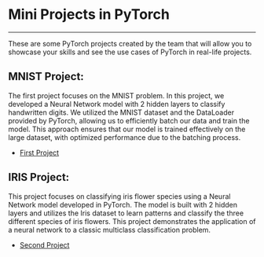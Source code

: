 # Mini Projects in PyTorch
------------------------------
These are some PyTorch projects created by the team that will allow you to showcase your skills and see the use cases of PyTorch in real-life projects.

## MNIST Project:
The first project focuses on the MNIST problem. In this project, we developed a Neural Network model with 2 hidden layers to classify handwritten digits. We utilized the MNIST dataset and the DataLoader provided by PyTorch, allowing us to efficiently batch our data and train the model. This approach ensures that our model is trained effectively on the large dataset, with optimized performance due to the batching process.
- [First Project](https://github.com/fatnaoui/SimLLM/blob/main/IntroToPyTorch/MiniProject/MNIST.ipynb)


## IRIS Project:
This project focuses on classifying iris flower species using a Neural Network model developed in PyTorch. The model is built with 2 hidden layers and utilizes the Iris dataset to learn patterns and  classify the three different species of iris flowers. This project demonstrates the application of a neural network to a classic multiclass classification problem.
- [Second Project](https://github.com/fatnaoui/SimLLM/blob/main/IntroToPyTorch/MiniProject/Iris.ipynb)


